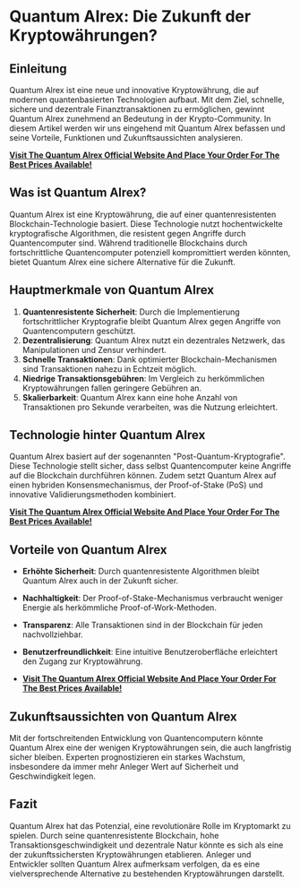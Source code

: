 # Quantum Alrex: Die Zukunft der Kryptowährungen?

## Einleitung
Quantum Alrex ist eine neue und innovative Kryptowährung, die auf modernen quantenbasierten Technologien aufbaut. Mit dem Ziel, schnelle, sichere und dezentrale Finanztransaktionen zu ermöglichen, gewinnt Quantum Alrex zunehmend an Bedeutung in der Krypto-Community. In diesem Artikel werden wir uns eingehend mit Quantum Alrex befassen und seine Vorteile, Funktionen und Zukunftsaussichten analysieren.

**[Visit The Quantum Alrex Official Website And Place Your Order For The Best Prices Available!](https://mydealsjunction.info/order-quantumalrex)**

## Was ist Quantum Alrex?
Quantum Alrex ist eine Kryptowährung, die auf einer quantenresistenten Blockchain-Technologie basiert. Diese Technologie nutzt hochentwickelte kryptografische Algorithmen, die resistent gegen Angriffe durch Quantencomputer sind. Während traditionelle Blockchains durch fortschrittliche Quantencomputer potenziell kompromittiert werden könnten, bietet Quantum Alrex eine sichere Alternative für die Zukunft.

## Hauptmerkmale von Quantum Alrex
1. **Quantenresistente Sicherheit**: Durch die Implementierung fortschrittlicher Kryptografie bleibt Quantum Alrex gegen Angriffe von Quantencomputern geschützt.
2. **Dezentralisierung**: Quantum Alrex nutzt ein dezentrales Netzwerk, das Manipulationen und Zensur verhindert.
3. **Schnelle Transaktionen**: Dank optimierter Blockchain-Mechanismen sind Transaktionen nahezu in Echtzeit möglich.
4. **Niedrige Transaktionsgebühren**: Im Vergleich zu herkömmlichen Kryptowährungen fallen geringere Gebühren an.
5. **Skalierbarkeit**: Quantum Alrex kann eine hohe Anzahl von Transaktionen pro Sekunde verarbeiten, was die Nutzung erleichtert.

## Technologie hinter Quantum Alrex
Quantum Alrex basiert auf der sogenannten "Post-Quantum-Kryptografie". Diese Technologie stellt sicher, dass selbst Quantencomputer keine Angriffe auf die Blockchain durchführen können. Zudem setzt Quantum Alrex auf einen hybriden Konsensmechanismus, der Proof-of-Stake (PoS) und innovative Validierungsmethoden kombiniert.

**[Visit The Quantum Alrex Official Website And Place Your Order For The Best Prices Available!](https://mydealsjunction.info/order-quantumalrex)**

## Vorteile von Quantum Alrex
- **Erhöhte Sicherheit**: Durch quantenresistente Algorithmen bleibt Quantum Alrex auch in der Zukunft sicher.
- **Nachhaltigkeit**: Der Proof-of-Stake-Mechanismus verbraucht weniger Energie als herkömmliche Proof-of-Work-Methoden.
- **Transparenz**: Alle Transaktionen sind in der Blockchain für jeden nachvollziehbar.
- **Benutzerfreundlichkeit**: Eine intuitive Benutzeroberfläche erleichtert den Zugang zur Kryptowährung.

- **[Visit The Quantum Alrex Official Website And Place Your Order For The Best Prices Available!](https://mydealsjunction.info/order-quantumalrex)**

## Zukunftsaussichten von Quantum Alrex
Mit der fortschreitenden Entwicklung von Quantencomputern könnte Quantum Alrex eine der wenigen Kryptowährungen sein, die auch langfristig sicher bleiben. Experten prognostizieren ein starkes Wachstum, insbesondere da immer mehr Anleger Wert auf Sicherheit und Geschwindigkeit legen.

## Fazit
Quantum Alrex hat das Potenzial, eine revolutionäre Rolle im Kryptomarkt zu spielen. Durch seine quantenresistente Blockchain, hohe Transaktionsgeschwindigkeit und dezentrale Natur könnte es sich als eine der zukunftssichersten Kryptowährungen etablieren. Anleger und Entwickler sollten Quantum Alrex aufmerksam verfolgen, da es eine vielversprechende Alternative zu bestehenden Kryptowährungen darstellt.
